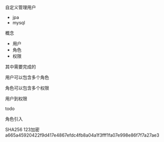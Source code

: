 自定义管理用户

- jpa
- mysql


概念
- 用户
- 角色
- 权限

其中需要完成的

用户可以包含多个角色

角色可以包含多个权限

用户到权限


todo

角色引入


SHA256
123加密
a665a45920422f9d417e4867efdc4fb8a04a1f3fff1fa07e998e86f7f7a27ae3
